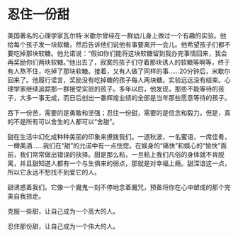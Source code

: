 # 忍住一份甜

美国著名的心理学家瓦尔特·米歇尔曾经在一群幼儿身上做过一个有趣的实验。他给每个孩子发一块软糖，然后告诉他们说他有事要离开一会儿。他希望孩子们都不要吃掉那块软糖。他允诺说：“假如你们能将这块软糖留到我办完事情回来，我会再奖励你们两块软糖。”他出去了，寂寞的孩子们守着那块诱人的软糖等啊等，终于有人熬不住，吃掉了那块软糖。接着，又有人做了同样的事……20分钟后，米歇尔回来了。他履行诺言，奖励没有吃掉糖的孩子每人两块糖。实验远远没有结束。心理学家继续追踪那一群接受实验的孩子。多年以后，他发现，那些不能等待的孩子，大多一事无成，而日后创出一番辉煌业绩的全部是当年那些愿意等待的孩子。 

吞下一份苦，需要的是勇敢和坚强；忍住一份甜，需要的是信念和毅力。但是，真的不是所有可以舍生的人都可以“舍甜”。 

甜在生活中幻化成种种美丽的印象来撩拨我们。一道秋波，一名蜜语，一席佳肴，一樽美酒……我们在“甜”的允诺中有一点恍惚。在娱身的“痛快”和娱心的“愉快”面前，我们常常做出错误的抉择。甜是那么粘，一旦粘上我们凡俗的身体就不肯脱离，并且甜知道人都有一个与生俱来的弱点，那就是对幸福上瘾。甜深谙这一点，所以它永远不愁找不到爱它的人。 

甜诱惑着我们。它像一个魔鬼一刻不停地念着魔咒，预备将你在心中塑成的那个完美自我掠走。 

克服一些甜，让自己成为一个高大的人。 

忍住那份甜，让自己成为一个伟大的人。
 